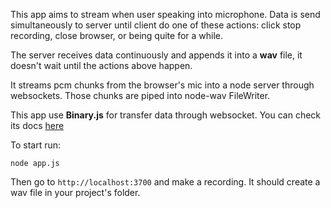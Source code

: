 This app aims to stream when user speaking into microphone. Data is send simultaneously to server until client do one of these actions: click stop recording, close browser, or being quite for a while. 

The server receives data continuously and appends it into a <b>wav</b> file, it doesn't wait until the actions above happen.

It streams pcm chunks from the browser's mic into a node server through websockets. Those chunks are piped into node-wav FileWriter.

This app use <b>Binary.js</b> for transfer data through websocket.
You can check its docs [here](https://github.com/binaryjs/binaryjs/blob/master/doc/api.md)

To start run:

    node app.js

Then go to `http://localhost:3700` and make a recording. It should create a wav file in your project's folder.
